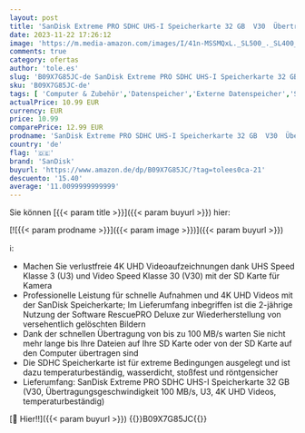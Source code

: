 ```yaml
---
layout: post
title: 'SanDisk Extreme PRO SDHC UHS-I Speicherkarte 32 GB  V30  Übertragungsgeschwindigkeit 100 MB/s  U3  4K UHD Videos  temperaturbeständig '
date: 2023-11-22 17:26:12
image: 'https://m.media-amazon.com/images/I/41n-MSSMQxL._SL500_._SL400_.jpg'
comments: true
category: ofertas
author: 'tole.es'
slug: 'B09X7G85JC-de SanDisk Extreme PRO SDHC UHS-I Speicherkarte 32 GB V30...'
sku: 'B09X7G85JC-de'
tags: [ 'Computer & Zubehör','Datenspeicher','Externe Datenspeicher','SecureDigital-Cards','Speicherkarten','sandisk','🇩🇪', ]
actualPrice: 10.99 EUR
currency: EUR
price: 10.99
comparePrice: 12.99 EUR
prodname: 'SanDisk Extreme PRO SDHC UHS-I Speicherkarte 32 GB  V30  Übertragungsgeschwindigkeit 100 MB/s  U3  4K UHD Videos  temperaturbeständig '
country: 'de'
flag: '🇩🇪'
brand: 'SanDisk'
buyurl: 'https://www.amazon.de/dp/B09X7G85JC/?tag=tolees0ca-21'
descuento: '15.40'
average: '11.0099999999999'
---
```


Sie können [{{< param title >}}]({{< param buyurl >}}) hier:

[![{{< param prodname >}}]({{< param image >}})]({{< param buyurl >}})

ℹ️:

- Machen Sie verlustfreie 4K UHD Videoaufzeichnungen dank UHS Speed Klasse 3 (U3) und Video Speed Klasse 30 (V30) mit der SD Karte für Kamera
- Professionelle Leistung für schnelle Aufnahmen und 4K UHD Videos mit der SanDisk Speicherkarte; Im Lieferumfang inbegriffen ist die 2-jährige Nutzung der Software RescuePRO Deluxe zur Wiederherstellung von versehentlich gelöschten Bildern
- Dank der schnellen Übertragung von bis zu 100 MB/s warten Sie nicht mehr lange bis Ihre Dateien auf Ihre SD Karte oder von der SD Karte auf den Computer übertragen sind
- Die SDHC Speicherkarte ist für extreme Bedingungen ausgelegt und ist dazu temperaturbeständig, wasserdicht, stoßfest und röntgensicher
- Lieferumfang: SanDisk Extreme PRO SDHC UHS-I Speicherkarte 32 GB (V30, Übertragungsgeschwindigkeit 100 MB/s, U3, 4K UHD Videos, temperaturbeständig)

[🛒 Hier!!]({{< param buyurl >}})
{{<world>}}B09X7G85JC{{</world>}}
